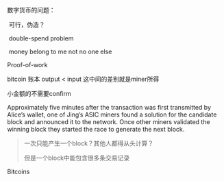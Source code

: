 



数字货币的问题：

​	可行，伪造？

​    double-spend problem

​	money belong to me not no one else



Proof-of-work



bitcoin  账本 output < input 这中间的差别就是miner所得



小金额的不需要confirm



Approximately five minutes after the transaction was first transmitted by Alice’s wallet, one of Jing’s ASIC miners found a solution for the candidate block and announced it to the network. Once other miners validated the winning block they started the race to generate the next block.

> 一次只能产生一个block？其他人都得从头计算？
>
> 但是一个block中能包含很多条交易记录



Bitcoins 





